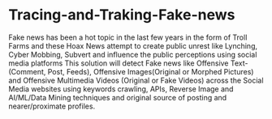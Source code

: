 # Tracing-and-Traking-Fake-news
Fake news has been a hot topic in the last few years in the form of Troll Farms and these Hoax News attempt to create public unrest like Lynching, Cyber Mobbing, Subvert and influence the public perceptions using social media platforms
This solution will detect Fake news like Offensive Text-(Comment, Post, Feeds), Offensive Images(Original or Morphed Pictures) and Offensive Multimedia Videos (Original or Fake Videos) across the Social Media websites using keywords crawling, APIs, Reverse Image and AI/ML/Data Mining techniques and original source of posting and nearer/proximate profiles.
